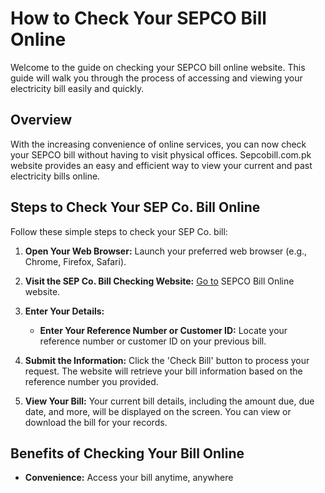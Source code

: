 # How to Check Your SEPCO Bill Online

Welcome to the guide on checking your SEPCO bill online website. This guide will walk you through the process of accessing and viewing your electricity bill easily and quickly.

## Overview

With the increasing convenience of online services, you can now check your SEPCO bill without having to visit physical offices. Sepcobill.com.pk website provides an easy and efficient way to view your current and past electricity bills online.

## Steps to Check Your SEP Co. Bill Online

Follow these simple steps to check your SEP Co. bill:

1. **Open Your Web Browser:**
   Launch your preferred web browser (e.g., Chrome, Firefox, Safari).

2. **Visit the SEP Co. Bill Checking Website:**
   [Go to](https://sepcobill.com.pk) SEPCO Bill Online website. 

3. **Enter Your Details:**
   - **Enter Your Reference Number or Customer ID:** Locate your reference number or customer ID on your previous bill.

4. **Submit the Information:**
   Click the 'Check Bill' button to process your request. The website will retrieve your bill information based on the reference number you provided.

5. **View Your Bill:**
   Your current bill details, including the amount due, due date, and more, will be displayed on the screen. You can view or download the bill for your records.

## Benefits of Checking Your Bill Online

- **Convenience:** Access your bill anytime, anywhere
